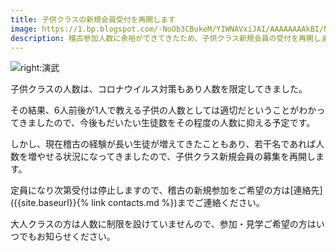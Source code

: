 ```yaml
---
title: 子供クラスの新規会員受付を再開します
image: https://1.bp.blogspot.com/-NoOb3CBukeM/YIWNAVxiJAI/AAAAAAAAkBI/N2MzgLQ0ve8bQCtXW9ydo7Z8VkHaSPLbwCLcBGAsYHQ/s320/application_open.jpg
description: 稽古参加人数に余裕ができてきたため、子供クラス新規会員の受付を再開します
---
```


![right:演武](https://1.bp.blogspot.com/-NoOb3CBukeM/YIWNAVxiJAI/AAAAAAAAkBI/N2MzgLQ0ve8bQCtXW9ydo7Z8VkHaSPLbwCLcBGAsYHQ/s320/application_open.jpg)

子供クラスの人数は、コロナウイルス対策もあり人数を限定してきました。

その結果、6人前後が1人で教える子供の人数としては適切だということがわかってきましたので、今後もだいたい生徒数をその程度の人数に抑える予定です。

しかし、現在稽古の経験が長い生徒が増えてきたこともあり、若干名であれば人数を増やせる状況になってきましたので、子供クラス新規会員の募集を再開します。

定員になり次第受付は停止しますので、稽古の新規参加をご希望の方は[連絡先]({{site.baseurl}}{% link contacts.md %})までご連絡ください。

大人クラスの方は人数に制限を設けていませんので、参加・見学ご希望の方はいつでもお知らせください。
